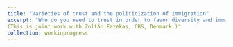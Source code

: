 ```yaml
---
title: "Varieties of trust and the politicization of immigration"
excerpt: "Who do you need to trust in order to favor diversity and immigration? Previous research suggests that social trust in others establishes a key resource of any well-functioning society, especially as communities get more diverse and social cohesion is put under pressure. In this paper, however, we argue that once diversity develops into a politicized issue, it is political trust in those who shape immigration policies rather than social trust in people in general that will be(come) more influential in forming individuals´ immigration attitudes. We test this argument about the conditional role of social and political trust depending on the politicization of immigration in two complementary ways: First, relying on a longitudinal cross-sectional design using data from the European Social Survey (ESS) covering 25 countries over the period 2002-2016, we show that the (relative) impact of political vis-a-vis social trust on individuals´ immigration attitudes is more pronounced in contexts where immigration is salient. Second, relying on panel data from the German Longitudinal Election Study (GLES) for the period 2013-2017, we provide a detailed assessment of the relevant individual-level mechanisms and demonstrate that the impact of political trust on immigration attitudes varies with the importance individuals ascribe to the immigration issue. In addition, we trace the politicization of the immigration issue and the refugee "crisis" in the media and show that political trust is more relevant for immigration attitudes when immigration features in the media. Our findings provide important insights concerning the societal and political sources of social cohesion in times of increasing immigration and diversity.
(This is joint work with Zoltán Fazekas, CBS, Denmark.)"
collection: workinprogress
---
```


